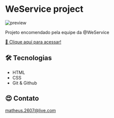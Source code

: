 # WeService project

![preview](./.github/preview.png)

Projeto encomendado pela equipe da @WeService

[ 🔗 Clique aqui para acessar!](https://mathferreira14.github.io/WeService)

## 🛠 Tecnologias

- HTML
- CSS
- Git & Github

## 😍 Contato

matheus.2607@live.com
